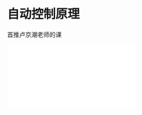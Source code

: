 # 自动控制原理

首推卢京潮老师的课

<div>
    <iframe src="//player.bilibili.com/player.html?aid=67994286&bvid=BV1ZJ411c757&cid=117847715&page=1" scrolling="no" border="0" frameborder="no" framespacing="0" allowfullscreen="true"> 
    </iframe>
</div>


